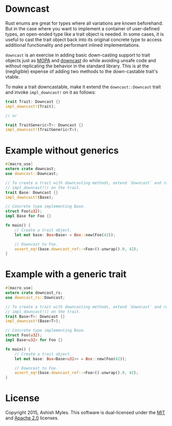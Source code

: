 # Downcast

Rust enums are great for types where all variations are known beforehand. But in
the case where you want to implement a container of user-defined types, an
open-ended type like a trait object is needed. In some cases, it is useful to
cast the trait object back into its original concrete type to access additional
functionality and performant inlined implementations.

`downcast` is an exercise in adding basic down-casting support to trait objects
just as [MOPA](https://crates.io/crates/mopa/) and
[downcast](https://crates.io/crates/downcast/) do while avoiding unsafe code and
without replicating the behavior in the standard library. This is at the
(negligible) expense of adding two methods to the down-castable trait's vtable.

To make a trait downcastable, make it extend the `downcast::Downcast` trait and
invoke `impl_downcast!` on it as follows:

```rust
trait Trait: Downcast {}
impl_downcast!(Trait);

// or

trait TraitGeneric<T>: Downcast {}
impl_downcast!(TraitGeneric<T>);
```

# Example without generics

```rust
#[macro_use]
extern crate downcast;
use downcast::Downcast;

// To create a trait with downcasting methods, extend `Downcast` and run
// impl_downcast!() on the trait.
trait Base: Downcast {}
impl_downcast!(Base);

// Concrete type implementing Base.
struct Foo(u32);
impl Base for Foo {}

fn main() {
    // Create a trait object.
    let mut base: Box<Base> = Box::new(Foo(42));

    // Downcast to Foo.
    assert_eq!(base.downcast_ref::<Foo>().unwrap().0, 42);
}
```

# Example with a generic trait

```rust
#[macro_use]
extern crate downcast_rs;
use downcast_rs::Downcast;

// To create a trait with downcasting methods, extend `Downcast` and run
// impl_downcast!() on the trait.
trait Base<T>: Downcast {}
impl_downcast!(Base<T>);

// Concrete type implementing Base.
struct Foo(u32);
impl Base<u32> for Foo {}

fn main() {
    // Create a trait object.
    let mut base: Box<Base<u32>> = Box::new(Foo(42));

    // Downcast to Foo.
    assert_eq!(base.downcast_ref::<Foo>().unwrap().0, 42);
}
```

# License

Copyright 2015, Ashish Myles.
This software is dual-licensed under the [MIT](LICENSE-MIT) and
[Apache 2.0](LICENSE-APACHE) licenses.


